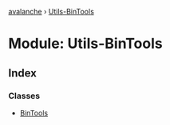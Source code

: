 [avalanche](../README.md) › [Utils-BinTools](utils_bintools.md)

# Module: Utils-BinTools

## Index

### Classes

* [BinTools](../classes/utils_bintools.bintools.md)
